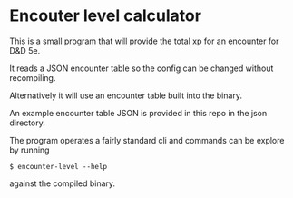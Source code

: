 # Encouter level calculator

This is a small program that will provide the total xp for an encounter for D&D 5e.

It reads a JSON encounter table so the config can be changed without recompiling.

Alternatively it will use an encounter table built into the binary.

An example encounter table JSON is provided in this repo in the json directory.

The program operates a fairly standard cli and commands can be explore by running

`$ encounter-level --help`

against the compiled binary.
